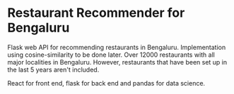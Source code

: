 # Restaurant Recommender for Bengaluru


Flask web API for recommending restaurants in Bengaluru. Implementation using cosine-similarity to be done later.
Over 12000 restaurants with all major localities in Bengaluru. However, restaurants that have been set up in the last 5 years aren't included.

React for front end, flask for back end and pandas for data science.
